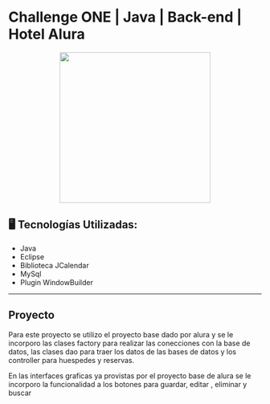 # Challenge ONE | Java | Back-end | Hotel Alura

<p align="center" >
     <img width="300" heigth="300" src="https://user-images.githubusercontent.com/91544872/189419040-c093db78-c970-4960-8aca-ffcc11f7ffaf.png">
</p>



## 🖥️ Tecnologías Utilizadas:

- Java
- Eclipse
- Biblioteca JCalendar
- MySql
- Plugin WindowBuilder </br>

---

##  Proyecto

<p> Para este proyecto se utilizo el proyecto base dado por alura y se le incorporo las clases factory para realizar las conecciones con la base de datos, las clases dao para traer los datos de las bases de datos y los controller para huespedes y reservas.  </p>

<p> En las interfaces graficas ya provistas por el proyecto base de alura se le incorporo la funcionalidad a los botones para guardar, editar , eliminar y buscar </p>